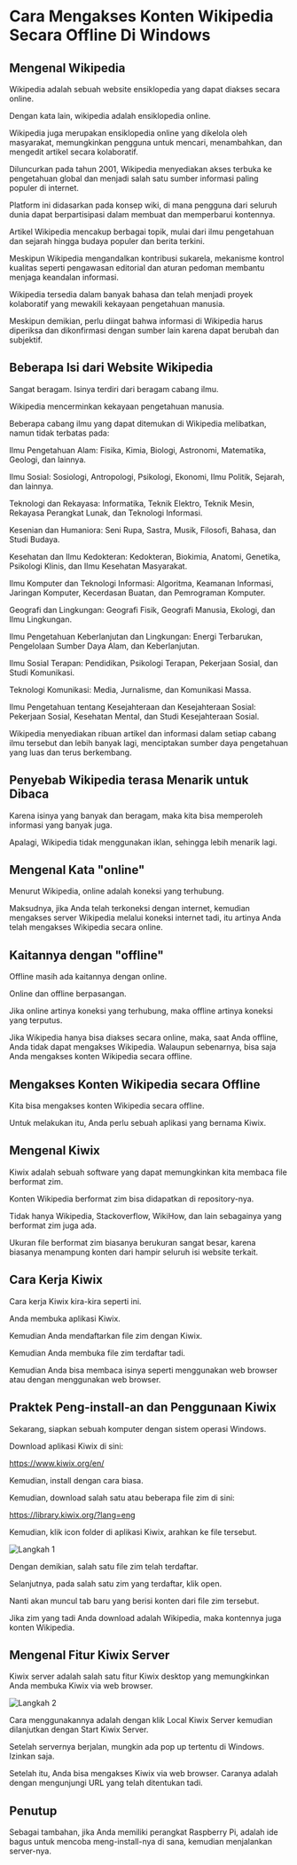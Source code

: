 # Cara Mengakses Konten Wikipedia Secara Offline Di Windows

## Mengenal Wikipedia

Wikipedia adalah sebuah website ensiklopedia yang dapat diakses secara online.

Dengan kata lain, wikipedia adalah ensiklopedia online.

Wikipedia juga merupakan ensiklopedia online yang dikelola oleh masyarakat, memungkinkan pengguna untuk mencari, menambahkan, dan mengedit artikel secara kolaboratif.

Diluncurkan pada tahun 2001, Wikipedia menyediakan akses terbuka ke pengetahuan global dan menjadi salah satu sumber informasi paling populer di internet.

Platform ini didasarkan pada konsep wiki, di mana pengguna dari seluruh dunia dapat berpartisipasi dalam membuat dan memperbarui kontennya.

Artikel Wikipedia mencakup berbagai topik, mulai dari ilmu pengetahuan dan sejarah hingga budaya populer dan berita terkini.

Meskipun Wikipedia mengandalkan kontribusi sukarela, mekanisme kontrol kualitas seperti pengawasan editorial dan aturan pedoman membantu menjaga keandalan informasi.

Wikipedia tersedia dalam banyak bahasa dan telah menjadi proyek kolaboratif yang mewakili kekayaan pengetahuan manusia.

Meskipun demikian, perlu diingat bahwa informasi di Wikipedia harus diperiksa dan dikonfirmasi dengan sumber lain karena dapat berubah dan subjektif.

## Beberapa Isi dari Website Wikipedia

Sangat beragam. Isinya terdiri dari beragam cabang ilmu.

Wikipedia mencerminkan kekayaan pengetahuan manusia.

Beberapa cabang ilmu yang dapat ditemukan di Wikipedia melibatkan, namun tidak terbatas pada:

Ilmu Pengetahuan Alam: Fisika, Kimia, Biologi, Astronomi, Matematika, Geologi, dan lainnya.

Ilmu Sosial: Sosiologi, Antropologi, Psikologi, Ekonomi, Ilmu Politik, Sejarah, dan lainnya.

Teknologi dan Rekayasa: Informatika, Teknik Elektro, Teknik Mesin, Rekayasa Perangkat Lunak, dan Teknologi Informasi.

Kesenian dan Humaniora: Seni Rupa, Sastra, Musik, Filosofi, Bahasa, dan Studi Budaya.

Kesehatan dan Ilmu Kedokteran: Kedokteran, Biokimia, Anatomi, Genetika, Psikologi Klinis, dan Ilmu Kesehatan Masyarakat.

Ilmu Komputer dan Teknologi Informasi: Algoritma, Keamanan Informasi, Jaringan Komputer, Kecerdasan Buatan, dan Pemrograman Komputer.

Geografi dan Lingkungan: Geografi Fisik, Geografi Manusia, Ekologi, dan Ilmu Lingkungan.

Ilmu Pengetahuan Keberlanjutan dan Lingkungan: Energi Terbarukan, Pengelolaan Sumber Daya Alam, dan Keberlanjutan.

Ilmu Sosial Terapan: Pendidikan, Psikologi Terapan, Pekerjaan Sosial, dan Studi Komunikasi.

Teknologi Komunikasi: Media, Jurnalisme, dan Komunikasi Massa.

Ilmu Pengetahuan tentang Kesejahteraan dan Kesejahteraan Sosial: Pekerjaan Sosial, Kesehatan Mental, dan Studi Kesejahteraan Sosial.

Wikipedia menyediakan ribuan artikel dan informasi dalam setiap cabang ilmu tersebut dan lebih banyak lagi, menciptakan sumber daya pengetahuan yang luas dan terus berkembang.

## Penyebab Wikipedia terasa Menarik untuk Dibaca

Karena isinya yang banyak dan beragam, maka kita bisa memperoleh informasi yang banyak juga.

Apalagi, Wikipedia tidak menggunakan iklan, sehingga lebih menarik lagi.

## Mengenal Kata "online"

Menurut Wikipedia, online adalah koneksi yang terhubung.

Maksudnya, jika Anda telah terkoneksi dengan internet, kemudian mengakses server Wikipedia melalui koneksi internet tadi, itu artinya Anda telah mengakses Wikipedia secara online.

## Kaitannya dengan "offline"

Offline masih ada kaitannya dengan online.

Online dan offline berpasangan.

Jika online artinya koneksi yang terhubung, maka offline artinya koneksi yang terputus.

Jika Wikipedia hanya bisa diakses secara online, maka, saat Anda offline, Anda tidak dapat mengakses Wikipedia. Walaupun sebenarnya, bisa saja Anda mengakses konten Wikipedia secara offline.

## Mengakses Konten Wikipedia secara Offline

Kita bisa mengakses konten Wikipedia secara offline.

Untuk melakukan itu, Anda perlu sebuah aplikasi yang bernama Kiwix.

## Mengenal Kiwix

Kiwix adalah sebuah software yang dapat memungkinkan kita membaca file berformat zim.

Konten Wikipedia berformat zim bisa didapatkan di repository-nya.

Tidak hanya Wikipedia, Stackoverflow, WikiHow, dan lain sebagainya yang berformat zim juga ada.

Ukuran file berformat zim biasanya berukuran sangat besar, karena biasanya menampung konten dari hampir seluruh isi website terkait.

## Cara Kerja Kiwix

Cara kerja Kiwix kira-kira seperti ini.

Anda membuka aplikasi Kiwix.

Kemudian Anda mendaftarkan file zim dengan Kiwix.

Kemudian Anda membuka file zim terdaftar tadi.

Kemudian Anda bisa membaca isinya seperti menggunakan web browser atau dengan menggunakan web browser.

## Praktek Peng-install-an dan Penggunaan Kiwix

Sekarang, siapkan sebuah komputer dengan sistem operasi Windows.

Download aplikasi Kiwix di sini:

https://www.kiwix.org/en/

Kemudian, install dengan cara biasa.

Kemudian, download salah satu atau beberapa file zim di sini:

https://library.kiwix.org/?lang=eng

Kemudian, klik icon folder di aplikasi Kiwix, arahkan ke file tersebut.

![Langkah 1](./.md_asset/Cara-Mengakses-Konten-Wikipedia-Secara-Offline-Di-Windows/langkah_1.png)

Dengan demikian, salah satu file zim telah terdaftar.

Selanjutnya, pada salah satu zim yang terdaftar, klik open.

Nanti akan muncul tab baru yang berisi konten dari file zim tersebut.

Jika zim yang tadi Anda download adalah Wikipedia, maka kontennya juga konten Wikipedia.

## Mengenal Fitur Kiwix Server

Kiwix server adalah salah satu fitur Kiwix desktop yang memungkinkan Anda membuka Kiwix via web browser.

![Langkah 2](./.md_asset/Cara-Mengakses-Konten-Wikipedia-Secara-Offline-Di-Windows/langkah_2.png)

Cara menggunakannya adalah dengan klik Local Kiwix Server kemudian dilanjutkan dengan Start Kiwix Server.

Setelah servernya berjalan, mungkin ada pop up tertentu di Windows. Izinkan saja.

Setelah itu, Anda bisa mengakses Kiwix via web browser. Caranya adalah dengan mengunjungi URL yang telah ditentukan tadi.

## Penutup

Sebagai tambahan, jika Anda memiliki perangkat Raspberry Pi, adalah ide bagus untuk mencoba meng-install-nya di sana, kemudian menjalankan server-nya.
